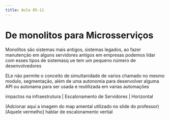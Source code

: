 ```yaml
---
title: Aula 05-11
---
```


# De monolitos para Microsserviços 

Monolitos são sistemas mais antigos, sistemas legados, ao fazer manutenção em alguns servidores antigos em empresas podemos lidar com esses tipos de sistemasq ue tem um pequeno número de desenvolvedores

ELe não permite o conceito de simultanidade de varios chamado no mesmo modulo, segmentação, além de uma autonomia para desenvolver alguma API ou autonama para ser usada e reutilizada em varias automações

impactos na infraestrutura | Escalonamento de Servidores | Horizontal 

(Adcionar aqui a imagem do map amental utilizado no slide do professor)[Aquele vermelho]
hablar de escalonamento vertial

